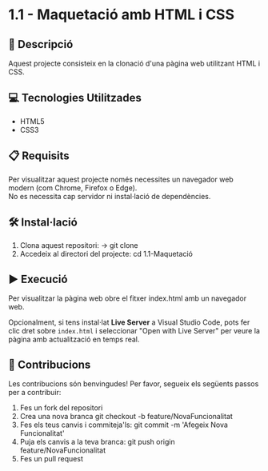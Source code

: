 # 1.1 - Maquetació amb HTML i CSS

## 📄 Descripció

Aquest projecte consisteix en la clonació d'una pàgina web utilitzant HTML i CSS. 

## 💻 Tecnologies Utilitzades

- HTML5  
- CSS3

## 📋 Requisits

Per visualitzar aquest projecte només necessites un navegador web modern (com Chrome, Firefox o Edge).  
No es necessita cap servidor ni instal·lació de dependències.

## 🛠️ Instal·lació

1. Clona aquest repositori: -> git clone
2. Accedeix al directori del projecte:   cd 1.1-Maquetació

## ▶️ Execució

Per visualitzar la pàgina web obre el fitxer index.html amb un navegador web.

Opcionalment, si tens instal·lat **Live Server** a Visual Studio Code, pots fer clic dret sobre `index.html` i seleccionar "Open with Live Server" per veure la pàgina amb actualització en temps real.


## 🤝 Contribucions

Les contribucions són benvingudes! Per favor, segueix els següents passos per a contribuir:

1. Fes un fork del repositori
2. Crea una nova branca   git checkout -b feature/NovaFuncionalitat
3. Fes els teus canvis i commiteja'ls:   git commit -m 'Afegeix Nova Funcionalitat'
4. Puja els canvis a la teva branca:   git push origin feature/NovaFuncionalitat
5. Fes un pull request
